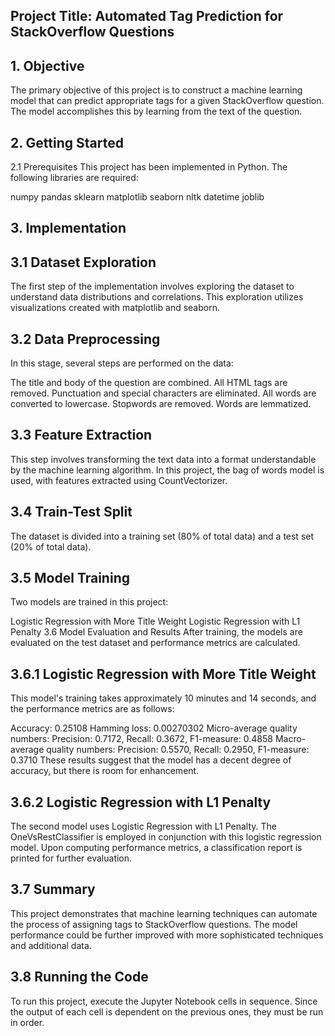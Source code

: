 ## Project Title: Automated Tag Prediction for StackOverflow Questions

## 1. Objective

The primary objective of this project is to construct a machine learning model that can predict appropriate tags for a given StackOverflow question. The model accomplishes this by learning from the text of the question.

## 2. Getting Started

2.1 Prerequisites
This project has been implemented in Python. The following libraries are required:

numpy
pandas
sklearn
matplotlib
seaborn
nltk
datetime
joblib

## 3. Implementation

## 3.1 Dataset Exploration
The first step of the implementation involves exploring the dataset to understand data distributions and correlations. This exploration utilizes visualizations created with matplotlib and seaborn.

## 3.2 Data Preprocessing
In this stage, several steps are performed on the data:

The title and body of the question are combined.
All HTML tags are removed.
Punctuation and special characters are eliminated.
All words are converted to lowercase.
Stopwords are removed.
Words are lemmatized.

## 3.3 Feature Extraction
This step involves transforming the text data into a format understandable by the machine learning algorithm. In this project, the bag of words model is used, with features extracted using CountVectorizer.

## 3.4 Train-Test Split
The dataset is divided into a training set (80% of total data) and a test set (20% of total data).

## 3.5 Model Training
Two models are trained in this project:

Logistic Regression with More Title Weight
Logistic Regression with L1 Penalty
3.6 Model Evaluation and Results
After training, the models are evaluated on the test dataset and performance metrics are calculated.

## 3.6.1 Logistic Regression with More Title Weight

This model's training takes approximately 10 minutes and 14 seconds, and the performance metrics are as follows:

Accuracy: 0.25108
Hamming loss: 0.00270302
Micro-average quality numbers: Precision: 0.7172, Recall: 0.3672, F1-measure: 0.4858
Macro-average quality numbers: Precision: 0.5570, Recall: 0.2950, F1-measure: 0.3710
These results suggest that the model has a decent degree of accuracy, but there is room for enhancement.

## 3.6.2 Logistic Regression with L1 Penalty

The second model uses Logistic Regression with L1 Penalty. The OneVsRestClassifier is employed in conjunction with this logistic regression model. Upon computing performance metrics, a classification report is printed for further evaluation.

## 3.7 Summary

This project demonstrates that machine learning techniques can automate the process of assigning tags to StackOverflow questions. The model performance could be further improved with more sophisticated techniques and additional data.

## 3.8 Running the Code

To run this project, execute the Jupyter Notebook cells in sequence. Since the output of each cell is dependent on the previous ones, they must be run in order.
